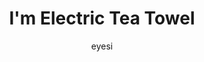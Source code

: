 ---
layout: post
title:  I'm Electric Tea Towel
author: eyesi
price: $34.00
buy: https://checkout.trychec.com/electric
image: /images/electric1.jpg
description: 
tag: [Linen, Textile]
permalink: /i'melectric
---